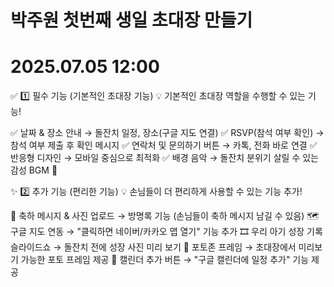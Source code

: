 # 박주원 첫번째 생일 초대장 만들기
# 2025.07.05 12:00

✅ 1️⃣ 필수 기능 (기본적인 초대장 기능)
💡 기본적인 초대장 역할을 수행할 수 있는 기능!

✅ 날짜 & 장소 안내 → 돌잔치 일정, 장소(구글 지도 연결)
✅ RSVP(참석 여부 확인) → 참석 여부 제출 후 확인 메시지
✅ 연락처 및 문의하기 버튼 → 카톡, 전화 바로 연결
✅ 반응형 디자인 → 모바일 중심으로 최적화
✅ 배경 음악 → 돌잔치 분위기 살릴 수 있는 감성 BGM 🎵

✨ 2️⃣ 추가 기능 (편리한 기능)
💡 손님들이 더 편리하게 사용할 수 있는 기능 추가!

🎁 축하 메시지 & 사진 업로드 → 방명록 기능 (손님들이 축하 메시지 남길 수 있음)
🗺️ 구글 지도 연동 → "클릭하면 네이버/카카오 맵 열기" 기능 추가
🎞️ 우리 아기 성장 기록 슬라이드쇼 → 돌잔치 전에 성장 사진 미리 보기
📸 포토존 프레임 → 초대장에서 미리보기 가능한 포토 프레임 제공
📅 캘린더 추가 버튼 → "구글 캘린더에 일정 추가" 기능 제공